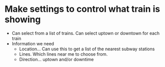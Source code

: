 # Make settings to control what train is showing

-   Can select from a list of trains. Can select uptown or downtown for each train
-   Information we need
    -   Location... Can use this to get a list of the nearest subway stations
    -   Lines. Which lines near me to choose from.
    -   Direction... uptown and/or downtime
